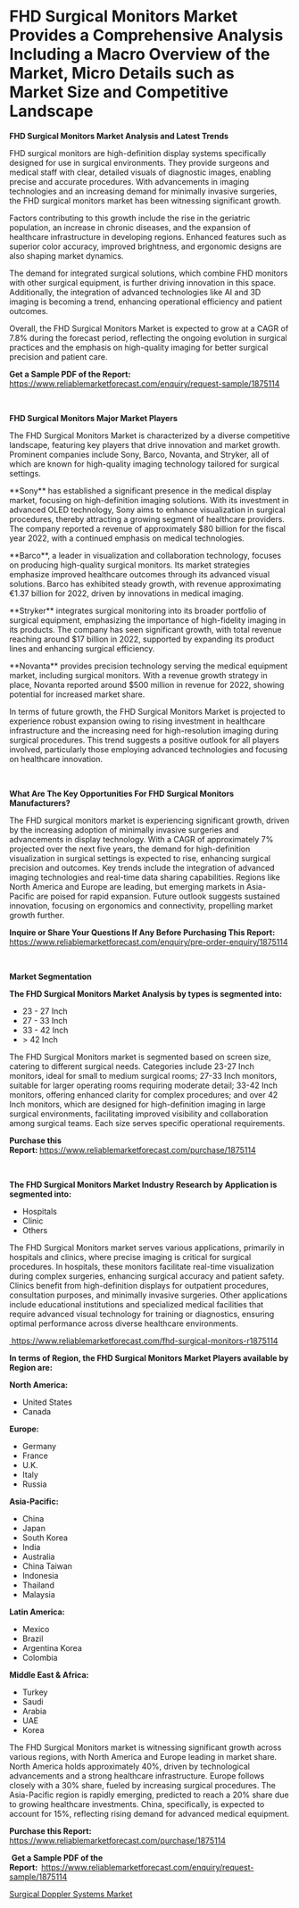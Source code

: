 <p><h1>FHD Surgical Monitors Market Provides a Comprehensive Analysis Including a Macro Overview of the Market, Micro Details such as Market Size and Competitive Landscape</h1></p><p><strong>FHD Surgical Monitors Market Analysis and Latest Trends</strong></p>
<p><p>FHD surgical monitors are high-definition display systems specifically designed for use in surgical environments. They provide surgeons and medical staff with clear, detailed visuals of diagnostic images, enabling precise and accurate procedures. With advancements in imaging technologies and an increasing demand for minimally invasive surgeries, the FHD surgical monitors market has been witnessing significant growth.</p><p>Factors contributing to this growth include the rise in the geriatric population, an increase in chronic diseases, and the expansion of healthcare infrastructure in developing regions. Enhanced features such as superior color accuracy, improved brightness, and ergonomic designs are also shaping market dynamics. </p><p>The demand for integrated surgical solutions, which combine FHD monitors with other surgical equipment, is further driving innovation in this space. Additionally, the integration of advanced technologies like AI and 3D imaging is becoming a trend, enhancing operational efficiency and patient outcomes.</p><p>Overall, the FHD Surgical Monitors Market is expected to grow at a CAGR of 7.8% during the forecast period, reflecting the ongoing evolution in surgical practices and the emphasis on high-quality imaging for better surgical precision and patient care.</p></p>
<p><strong>Get a Sample PDF of the Report:&nbsp;</strong> <a href="https://www.reliablemarketforecast.com/enquiry/request-sample/1875114?utm_campaign=3066&utm_medium=2&utm_source=Github&utm_content=ia&utm_term=05032025&utm_id=fhd-surgical-monitors">https://www.reliablemarketforecast.com/enquiry/request-sample/1875114</a></p>
<p>&nbsp;</p>
<p><strong>FHD Surgical Monitors Major Market Players</strong></p>
<p><p>The FHD Surgical Monitors Market is characterized by a diverse competitive landscape, featuring key players that drive innovation and market growth. Prominent companies include Sony, Barco, Novanta, and Stryker, all of which are known for high-quality imaging technology tailored for surgical settings.</p><p>**Sony** has established a significant presence in the medical display market, focusing on high-definition imaging solutions. With its investment in advanced OLED technology, Sony aims to enhance visualization in surgical procedures, thereby attracting a growing segment of healthcare providers. The company reported a revenue of approximately $80 billion for the fiscal year 2022, with a continued emphasis on medical technologies.</p><p>**Barco**, a leader in visualization and collaboration technology, focuses on producing high-quality surgical monitors. Its market strategies emphasize improved healthcare outcomes through its advanced visual solutions. Barco has exhibited steady growth, with revenue approximating €1.37 billion for 2022, driven by innovations in medical imaging.</p><p>**Stryker** integrates surgical monitoring into its broader portfolio of surgical equipment, emphasizing the importance of high-fidelity imaging in its products. The company has seen significant growth, with total revenue reaching around $17 billion in 2022, supported by expanding its product lines and enhancing surgical efficiency.</p><p>**Novanta** provides precision technology serving the medical equipment market, including surgical monitors. With a revenue growth strategy in place, Novanta reported around $500 million in revenue for 2022, showing potential for increased market share.</p><p>In terms of future growth, the FHD Surgical Monitors Market is projected to experience robust expansion owing to rising investment in healthcare infrastructure and the increasing need for high-resolution imaging during surgical procedures. This trend suggests a positive outlook for all players involved, particularly those employing advanced technologies and focusing on healthcare innovation.</p></p>
<p>&nbsp;</p>
<p><strong>What Are The Key Opportunities For FHD Surgical Monitors Manufacturers?</strong></p>
<p><p>The FHD surgical monitors market is experiencing significant growth, driven by the increasing adoption of minimally invasive surgeries and advancements in display technology. With a CAGR of approximately 7% projected over the next five years, the demand for high-definition visualization in surgical settings is expected to rise, enhancing surgical precision and outcomes. Key trends include the integration of advanced imaging technologies and real-time data sharing capabilities. Regions like North America and Europe are leading, but emerging markets in Asia-Pacific are poised for rapid expansion. Future outlook suggests sustained innovation, focusing on ergonomics and connectivity, propelling market growth further.</p></p>
<p><strong>Inquire or Share Your Questions If Any Before Purchasing This Report:</strong> <a href="https://www.reliablemarketforecast.com/enquiry/pre-order-enquiry/1875114?utm_campaign=3066&utm_medium=2&utm_source=Github&utm_content=ia&utm_term=05032025&utm_id=fhd-surgical-monitors">https://www.reliablemarketforecast.com/enquiry/pre-order-enquiry/1875114</a></p>
<p>&nbsp;</p>
<p><strong>Market Segmentation</strong></p>
<p><strong>The FHD Surgical Monitors Market Analysis by types is segmented into:</strong></p>
<p><ul><li>23 - 27 Inch</li><li>27 - 33 Inch</li><li>33 - 42 Inch</li><li>> 42 Inch</li></ul></p>
<p><p>The FHD Surgical Monitors market is segmented based on screen size, catering to different surgical needs. Categories include 23-27 Inch monitors, ideal for small to medium surgical rooms; 27-33 Inch monitors, suitable for larger operating rooms requiring moderate detail; 33-42 Inch monitors, offering enhanced clarity for complex procedures; and over 42 Inch monitors, which are designed for high-definition imaging in large surgical environments, facilitating improved visibility and collaboration among surgical teams. Each size serves specific operational requirements.</p></p>
<p><strong>Purchase this Report:&nbsp;</strong><a href="https://www.reliablemarketforecast.com/purchase/1875114?utm_campaign=3066&utm_medium=2&utm_source=Github&utm_content=ia&utm_term=05032025&utm_id=fhd-surgical-monitors">https://www.reliablemarketforecast.com/purchase/1875114</a></p>
<p>&nbsp;</p>
<p><strong>The FHD Surgical Monitors Market Industry Research by Application is segmented into:</strong></p>
<p><ul><li>Hospitals</li><li>Clinic</li><li>Others</li></ul></p>
<p><p>The FHD Surgical Monitors market serves various applications, primarily in hospitals and clinics, where precise imaging is critical for surgical procedures. In hospitals, these monitors facilitate real-time visualization during complex surgeries, enhancing surgical accuracy and patient safety. Clinics benefit from high-definition displays for outpatient procedures, consultation purposes, and minimally invasive surgeries. Other applications include educational institutions and specialized medical facilities that require advanced visual technology for training or diagnostics, ensuring optimal performance across diverse healthcare environments.</p></p>
<p><a href="https://www.reliablemarketforecast.com/fhd-surgical-monitors-r1875114?utm_campaign=3066&utm_medium=2&utm_source=Github&utm_content=ia&utm_term=05032025&utm_id=fhd-surgical-monitors">&nbsp;https://www.reliablemarketforecast.com/fhd-surgical-monitors-r1875114</a></p>
<p><strong>In terms of Region, the FHD Surgical Monitors Market Players available by Region are:</strong></p>
<p>
    <p> <strong> North America: </strong>
        <ul>
            <li>United States</li>
            <li>Canada</li>
        </ul>
        </p> 
    <p> <strong> Europe: </strong>
        <ul>
            <li>Germany</li>
            <li>France</li>
            <li>U.K.</li>
            <li>Italy</li>
            <li>Russia</li>
        </ul>
        </p> 
    <p> <strong> Asia-Pacific: </strong>
        <ul>
            <li>China</li>
            <li>Japan</li>
            <li>South Korea</li>
            <li>India</li>
            <li>Australia</li>
            <li>China Taiwan</li>
            <li>Indonesia</li>
            <li>Thailand</li>
            <li>Malaysia</li>
        </ul>
        </p> 
    <p> <strong> Latin America: </strong>
        <ul>
            <li>Mexico</li>
            <li>Brazil</li>
            <li>Argentina Korea</li>
            <li>Colombia</li>
        </ul>
        </p> 
    <p> <strong> Middle East & Africa: </strong>
        <ul>
            <li>Turkey</li>
            <li>Saudi</li>
            <li>Arabia</li>
            <li>UAE</li>
            <li>Korea</li>
        </ul>
    </p>
    </p>
<p><p>The FHD Surgical Monitors market is witnessing significant growth across various regions, with North America and Europe leading in market share. North America holds approximately 40%, driven by technological advancements and a strong healthcare infrastructure. Europe follows closely with a 30% share, fueled by increasing surgical procedures. The Asia-Pacific region is rapidly emerging, predicted to reach a 20% share due to growing healthcare investments. China, specifically, is expected to account for 15%, reflecting rising demand for advanced medical equipment.</p></p>
<p><strong>Purchase this Report: </strong><a href="https://www.reliablemarketforecast.com/purchase/1875114?utm_campaign=3066&utm_medium=2&utm_source=Github&utm_content=ia&utm_term=05032025&utm_id=fhd-surgical-monitors">https://www.reliablemarketforecast.com/purchase/1875114</a></p>
<p>&nbsp;<strong>Get a Sample PDF of the Report:&nbsp;&nbsp;</strong><a href="https://www.reliablemarketforecast.com/enquiry/request-sample/1875114?utm_campaign=3066&utm_medium=2&utm_source=Github&utm_content=ia&utm_term=05032025&utm_id=fhd-surgical-monitors">https://www.reliablemarketforecast.com/enquiry/request-sample/1875114</a></p>
<p><strong></strong></p>
<p><p><a href="https://github.com/awalinfucci/Market-Research-Report-List-1/blob/main/surgical-doppler-systems-market.md?utm_campaign=3066&utm_medium=2&utm_source=Github&utm_content=ia&utm_term=05032025&utm_id=fhd-surgical-monitors">Surgical Doppler Systems Market</a></p></p>